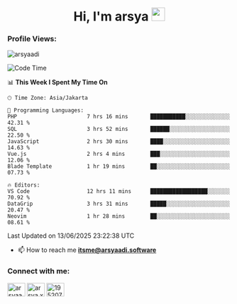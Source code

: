 <h1 align="center">Hi, I'm arsya 
  <img src="https://media.giphy.com/media/hvRJCLFzcasrR4ia7z/giphy.gif" width="30px"/>
</h1>

<p align="left"> <h3>Profile Views:</h3> <img src="https://komarev.com/ghpvc/?username=arsyaadi&label=Profile%20views&color=0e75b6&style=flat" alt="arsyaadi" /> </p>

<!--START_SECTION:waka-->
![Code Time](http://img.shields.io/badge/Code%20Time-4%2C101%20hrs%2049%20mins-blue)

📊 **This Week I Spent My Time On** 

```text
🕑︎ Time Zone: Asia/Jakarta

💬 Programming Languages: 
PHP                      7 hrs 16 mins       ███████████░░░░░░░░░░░░░░   42.31 % 
SQL                      3 hrs 52 mins       ██████░░░░░░░░░░░░░░░░░░░   22.50 % 
JavaScript               2 hrs 30 mins       ████░░░░░░░░░░░░░░░░░░░░░   14.63 % 
Vue.js                   2 hrs 4 mins        ███░░░░░░░░░░░░░░░░░░░░░░   12.06 % 
Blade Template           1 hr 19 mins        ██░░░░░░░░░░░░░░░░░░░░░░░   07.73 % 

🔥 Editors: 
VS Code                  12 hrs 11 mins      ██████████████████░░░░░░░   70.92 % 
DataGrip                 3 hrs 31 mins       █████░░░░░░░░░░░░░░░░░░░░   20.47 % 
Neovim                   1 hr 28 mins        ██░░░░░░░░░░░░░░░░░░░░░░░   08.61 % 
```


 Last Updated on 13/06/2025 23:22:38 UTC
<!--END_SECTION:waka-->

- 📫 How to reach me **itsme@arsyaadi.software**


<h3 align="left">Connect with me:</h3>
<p align="left">
<a href="https://linkedin.com/in/arsyaadi" target="blank"><img align="center" src="https://raw.githubusercontent.com/rahuldkjain/github-profile-readme-generator/master/src/images/icons/Social/linked-in-alt.svg" alt="arsyaadi" height="30" width="40" /></a>
<a href="https://fb.com/arsya.xkz" target="blank"><img align="center" src="https://raw.githubusercontent.com/rahuldkjain/github-profile-readme-generator/master/src/images/icons/Social/facebook.svg" alt="arsya.xkz" height="30" width="40" /></a>
<a href="https://stackoverflow.com/users/19520749" target="blank"><img align="center" src="https://raw.githubusercontent.com/rahuldkjain/github-profile-readme-generator/master/src/images/icons/Social/stack-overflow.svg" alt="19520749" height="30" width="40" /></a>
</p>

